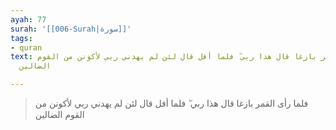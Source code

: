 ```yaml
---
ayah: 77
surah: '[[006-Surah|سورة]]'
tags:
- quran
text: فلما رأى القمر بازغا قال هذا ربي ۖ فلما أفل قال لئن لم يهدني ربي لأكونن من القوم
  الضالين

---
```

> فلما رأى القمر بازغا قال هذا ربي ۖ فلما أفل قال لئن لم يهدني ربي لأكونن من القوم الضالين
